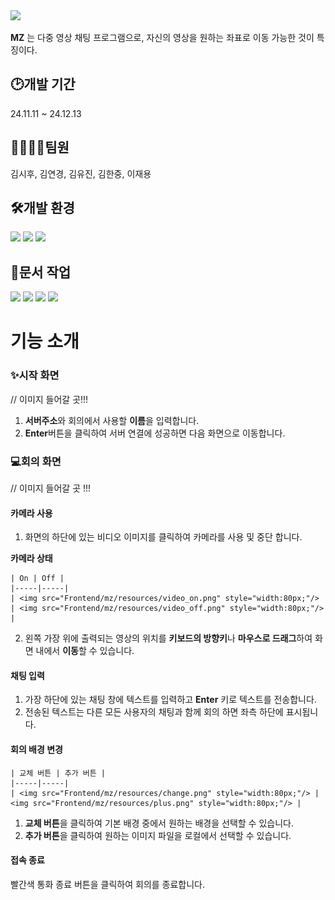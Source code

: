 <img src="https://capsule-render.vercel.app/api?type=waving&color=FA4032&height=200&section=header&text=MeetingZone(MZ)&fontSize=75&fontColor=ffffff" />

**MZ** 는 다중 영상 채팅 프로그램으로, 자신의 영상을 원하는 좌표로 이동 가능한 것이 특징이다. 

  
## :clock2:개발 기간
24.11.11 ~ 24.12.13

  
## 👨‍👩‍👦‍👦팀원
김시후, 김연경, 김유진, 김한중, 이재용

  
## 🛠개발 환경
<div>
  <img src="https://img.shields.io/badge/raspberrypi-A22846?style=for-the-badge&logo=raspberrypi&logoColor=white">
  <img src="https://img.shields.io/badge/c++-00599C?style=for-the-badge&logo=cplusplus&logoColor=white">
  <img src="https://img.shields.io/badge/qt-41CD52?style=for-the-badge&logo=qt&logoColor=white"/>
</div>

## 📃문서 작업
<div>
  <img src="https://img.shields.io/badge/notion-000000?style=for-the-badge&logo=notion&logoColor=white"/>
  <img src="https://img.shields.io/badge/discord-5865F2?style=for-the-badge&logo=discord&logoColor=white"/>
  <img src="https://img.shields.io/badge/figma-F24E1E?style=for-the-badge&logo=figma&logoColor=white"/>
  <img src="https://img.shields.io/badge/draw.io-F08705?style=for-the-badge&logo=diagramsdotnet&logoColor=white"/>
</div>

# 기능 소개

### ✨시작 화면

// 이미지 들어갈 곳!!!

1. **서버주소**와 회의에서 사용할 **이름**을 입력합니다.
2. **Enter**버튼을 클릭하여 서버 연결에 성공하면 다음 화면으로 이동합니다.

### 💻회의 화면
// 이미지 들어갈 곳 !!!

#### 카메라 사용
1. 화면의 하단에 있는 비디오 이미지를 클릭하여 카메라를 사용 및 중단 합니다.
	
 **카메라 상태**
 
	| On | Off |
	|-----|-----|
	| <img src="Frontend/mz/resources/video_on.png" style="width:80px;"/> | <img src="Frontend/mz/resources/video_off.png" style="width:80px;"/> |
	
2. 왼쪽 가장 위에 출력되는 영상의 위치를 **키보드의 방향키**나 **마우스로 드래그**하여 화면 내에서 **이동**할 수 있습니다.
		
#### 채팅 입력
1. 가장 하단에 있는 채팅 창에 텍스트를 입력하고 **Enter** 키로 텍스트를 전송합니다.
2. 전송된 텍스트는 다른 모든 사용자의 채팅과 함께 회의 하면 좌측 하단에 표시됩니다.

#### 회의 배경 변경

	| 교체 버튼 | 추가 버튼 |
	|-----|-----|
	| <img src="Frontend/mz/resources/change.png" style="width:80px;"/> | <img src="Frontend/mz/resources/plus.png" style="width:80px;"/> |
1. **교체 버튼**을 클릭하여 기본 배경 중에서 원하는 배경을 선택할 수 있습니다.
2. **추가 버튼**을 클릭하여 원하는 이미지 파일을 로컬에서 선택할 수 있습니다.

#### 접속 종료

 빨간색 통화 종료 버튼을 클릭하여 회의를 종료합니다.
